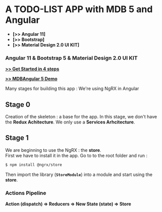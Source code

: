 # A TODO-LIST APP with MDB 5 and Angular

- **[>> Angular 11]**
- **[>> Bootstrap]**
- **[>> Material Design 2.0 UI KIT]**

### Angular 11 & Bootstrap 5 & Material Design 2.0 UI KIT

**[>> Get Started in 4 steps](https://mdbootstrap.com/docs/b5/angular/getting-started/installation/)**

**[>> MDBAngular 5 Demo](https://mdbootstrap.com/docs/b5/angular#demo)**

Many stages for building this app : We're using NgRX in Angular

## Stage 0

Creation of the skeleton : a base for the app. In this stage, we don't have the **Redux Achitecture**. We only use a **Services Arhcitecture**.

## Stage 1

We are beginning to use the NgRX : the **store**.  
First we have to install it in the app. Go to to the root folder and run :

```sh
$ npm install @ngrx/store
```

Then import the library (**`StoreModule`**) into a module and start using the **store**.

### Actions Pipeline

**Action (dispatch) => Reducers => New State (state) => Store**
